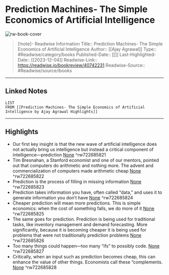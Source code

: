 # Prediction Machines- The Simple Economics of Artificial Intelligence

![rw-book-cover](https://readwise-assets.s3.amazonaws.com/static/images/default-book-icon-8.18caceaece2b.png)
<br>
>[!note]- Readwise Information
>Title:: Prediction Machines- The Simple Economics of Artificial Intelligence
>Author:: [[Ajay Agrawal]]
>Type:: #Readwise/category/books
>Published-Date:: [[]]
>Last-Highlighted-Date:: [[2023-12-04]]
>Readwise-Link:: https://readwise.io/bookreview/40742231
>Readwise-Source:: #Readwise/source/ibooks
--- 

## Linked Notes
```dataview
LIST
FROM [[Prediction Machines- The Simple Economics of Artificial Intelligence by Ajay Agrawal Highlights]]
```

---

## Highlights
- Our first key insight is that the new wave of artificial intelligence does not actually
  bring us intelligence but instead a critical component of intelligence—prediction [None](https://readwise.io/open/722685821) ^rw722685821
- Tim Bresnahan, a Stanford economist and one of our mentors, pointed out that computers
  do arithmetic and nothing more. The advent and commercialization of computers made
  arithmetic cheap [None](https://readwise.io/open/722685822) ^rw722685822
- Prediction is the process of filling in missing information [None](https://readwise.io/open/722685823) ^rw722685823
- Prediction takes information
  you have, often called “data,” and uses it to generate information you don’t have [None](https://readwise.io/open/722685824) ^rw722685824
- Cheaper prediction will mean more predictions. This is simple economics: when the
  cost of something falls, we do more of it [None](https://readwise.io/open/722685825) ^rw722685825
- The same goes for prediction. Prediction is being used for traditional tasks, like
  inventory management and demand forecasting. More significantly, because it is becoming
  cheaper it is being used for problems that were not traditionally prediction problems [None](https://readwise.io/open/722685826) ^rw722685826
- Too many things could happen—too many “ifs” to possibly
  code. [None](https://readwise.io/open/722685827) ^rw722685827
- Critically, when an input such as prediction becomes cheap, this can enhance the value
  of other things. Economists call these “complements. [None](https://readwise.io/open/722685828) ^rw722685828
